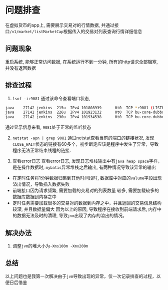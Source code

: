 # 问题排查
在虚拟货币的app上, 需要展示交易对的行情数据, 并通过接口`/v1/market/listMarketCap`根据传入的交易对列表查询行情详细信息
## 问题现象
重启系统, 能够正常访问数据, 在系统运行不到一分钟, 所有的http请求全部阻塞, 并没有返回数据

## 排查过程
1. `lsof -i:9081`
通过该命令查看端口状态,
```sh
java    27142 jenkins  215u  IPv4 101808939      0t0  TCP *:9081 (LISTEN)
java    27142 jenkins  226u  IPv4 101923132      0t0  TCP bu-core-dubbo-zookeeper1:9081->10.200.173.208:54942 > (ESTABLISHED)
java    27142 jenkins  230u  IPv4 101934538      0t0  TCP bu-core-dubbo-zookeeper1:9081->10.200.173.207:42054 > (ESTABLISHED)
```

通过显示信息来看, `9081`处于正常的监听状态

2. `netstat -apn | grep 9081`
通过netstat查看当前的端口的链接状况, 发现`CLOSE_WAIT`状态的链接有60多个，初步断定应该是程序中发生了异常，导致程序无法正常结束线程的链接.

3. 查看error日志
查看error日志, 发现日志堆栈输出中有`java heap space`字样，是在操作数据时, `mybatis`异常堆栈之后输出, 有两种情况导致该异常的输出
  - 在定时任务将1分钟数据归集到其他时间段时, 数据库中对应的`valume`字段出现溢出情况，导致插入数据失败
  - 前端接口因为请求频繁, 需要加载的交易对的列表数量 较多, 需要加载较多的数据库数据到内存之中
  - 定时任务需要加载很多的交易对的数据到内存之中，并且返回的交易信息结构较深, 并且数据量偏大
因为以上的原因, 导致程序在接收到前端请求后, 内存中的数据无法及时的清理, 导致`jvm`出现了内存的溢出的情况。

## 解决办法
1. 调整`jvm`的堆大小为`-Xms100m -Xmx200m`
## 总结
以上问题也是我第一次解决由于`jvm`导致出现的异常，仅一次记录排查的过程，以便日后借鉴
